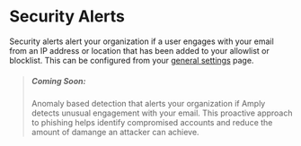 # Security Alerts

Security alerts alert your organization if a user engages with your email from an IP address or location that has been added to your allowlist or blocklist. This can be configured from your [general settings](https://sendamply.com/home/settings/general) page.

<!-- theme: info -->
> ##### Coming Soon:
> Anomaly based detection that alerts your organization if Amply detects unusual engagement with your email. This proactive approach to phishing helps identify compromised accounts and reduce the amount of damange an attacker can achieve.
